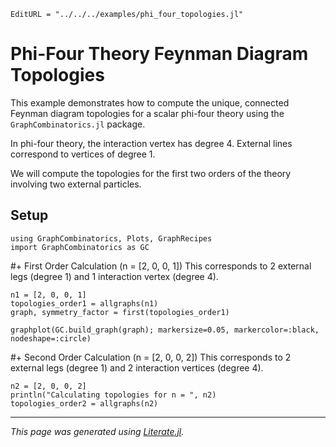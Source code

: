 ```@meta
EditURL = "../../../examples/phi_four_topologies.jl"
```

# Phi-Four Theory Feynman Diagram Topologies

This example demonstrates how to compute the unique, connected Feynman diagram topologies
for a scalar phi-four theory using the `GraphCombinatorics.jl` package.

In phi-four theory, the interaction vertex has degree 4. External lines correspond
to vertices of degree 1.

We will compute the topologies for the first two orders of the theory involving
two external particles.

## Setup

````@example phi_four_topologies
using GraphCombinatorics, Plots, GraphRecipes
import GraphCombinatorics as GC
````

#+ First Order Calculation (n = [2, 0, 0, 1])
This corresponds to 2 external legs (degree 1) and 1 interaction vertex (degree 4).

````@example phi_four_topologies
n1 = [2, 0, 0, 1]
topologies_order1 = allgraphs(n1)
graph, symmetry_factor = first(topologies_order1)

graphplot(GC.build_graph(graph); markersize=0.05, markercolor=:black, nodeshape=:circle)
````

#+ Second Order Calculation (n = [2, 0, 0, 2])
This corresponds to 2 external legs (degree 1) and 2 interaction vertices (degree 4).

````@example phi_four_topologies
n2 = [2, 0, 0, 2]
println("Calculating topologies for n = ", n2)
topologies_order2 = allgraphs(n2)
````

---

*This page was generated using [Literate.jl](https://github.com/fredrikekre/Literate.jl).*

